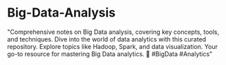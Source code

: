 # Big-Data-Analysis
"Comprehensive notes on Big Data analysis, covering key concepts, tools, and techniques. Dive into the world of data analytics with this curated repository. Explore topics like Hadoop, Spark, and data visualization. Your go-to resource for mastering Big Data analytics. 🚀 #BigData #Analytics"
